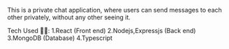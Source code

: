 This is a private chat application, where users can send messages to each other privately, without any other seeing it.

Tech Used 🎨🎨:
   1.React (Front end)
   2.Nodejs,Expressjs (Back end)
   3.MongoDB (Database)
   4.Typescript